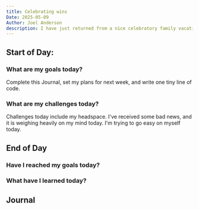 ```yaml
---
title: Celebrating wins
Date: 2025-05-09
Author: Joel Anderson
description: I have just returned from a nice celebratory family vacation. It was nice to be with family and to enjoy that time together, after what was a long and fairly intense 17 week bootcamp. I've missed a few journal entries, over the last week, but that's ok. The goal is not perfection but persistance.
---
```


## Start of Day:

### What are my goals today?
Complete this Journal, set my plans for next week, and write one tiny line of code.

### What are my challenges today?
Challenges today include my headspace. I've received some bad news, and it is weighing heavily on my mind today. I'm trying to go easy on myself today.

## End of Day

### Have I reached my goals today?

### What have I learned today?

## Journal
